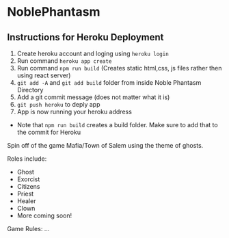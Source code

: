 # NoblePhantasm

## Instructions for Heroku Deployment
1) Create heroku account and loging using `heroku login`
2) Run command `heroku app create`
3) Run command `npm run build` (Creates static html,css, js files rather then using react server)
4) `git add -A` and `git add build` folder from inside Noble Phantasm Directory
5) Add a git commit message (does not matter what it is)
6) `git push heroku` to deply app
7) App is now running your heroku address

* Note that `npm run build` creates a build folder. Make sure to add that to the commit for Heroku

Spin off of the game Mafia/Town of Salem using the theme of ghosts.

Roles include:
  - Ghost
  - Exorcist
  - Citizens
  - Priest
  - Healer
  - Clown
  - More coming soon!
  
Game Rules:
  ...
